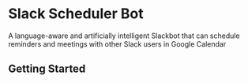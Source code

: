 # Slack Scheduler Bot

A language-aware and artificially intelligent Slackbot that can schedule reminders and meetings with other Slack users in Google Calendar


## Getting Started
